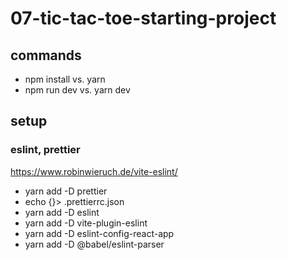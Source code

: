 # 07-tic-tac-toe-starting-project

## commands

- npm install vs. yarn
- npm run dev vs. yarn dev

## setup

### eslint, prettier

https://www.robinwieruch.de/vite-eslint/

- yarn add -D prettier
- echo {}> .prettierrc.json
- yarn add -D eslint
- yarn add -D vite-plugin-eslint
- yarn add -D eslint-config-react-app
- yarn add -D @babel/eslint-parser
